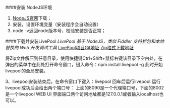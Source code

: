 ####安装 NodeJS环境
1. [NodeJS官网](http://www.nodejs.org/)下载；
2. 安装，设置环境变量（安装程序会自动设置）
3. node -v返回node版本号，检验安装是否正常；

####下载并安装LivePool
*LivePool 基于 NodeJS，类似 Fiddler 支持抓包和本地替换的 Web 开发调试工具*
[LivePool项目Git地址](https://github.com/rehorn/livepool)
[Zip格式下载地址](https://github.com/rehorn/livepool/zipball/master)

将Zip文件解压到任意目录，使用快捷键Ctrl+Shift+鼠标右键该目录下空白处，在弹出的菜单中在此处打开命令窗口，键入命令：npm install livepool -g
此时开始livepool的全局安装。

3、livepool安装结束后，在命令窗口下键入：livepool
回车后运行livepool
运行livepool成功后会给出两个端口号：
       上面的8090是一个代理端口号，下面的8002是一个livepool WEB UI 界面端口两个访问地址都是127.0.0.1或者输入localhost也可以。